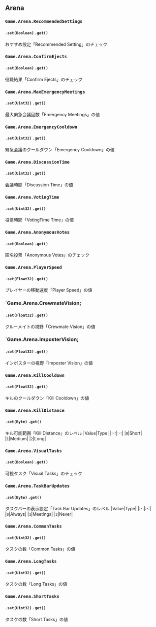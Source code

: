 
## Arena
### `Game.Arena.RecommendedSettings`
#### `.set(Boolean)` `.get()`
おすすめ設定「Recommended Setting」のチェック

### `Game.Arena.ConfirmEjects`
#### `.set(Boolean)` `.get()`
役職結果「Confirm Ejects」のチェック

### `Game.Arena.MaxEmergencyMeetings`
#### `.set(Uint32)` `.get()`
最大緊急会議回数「Emergency Meetings」の値

### `Game.Arena.EmergencyCooldown`
#### `.set(Uint32)` `.get()`
緊急会議のクールダウン「Emergency Cooldown」の値

### `Game.Arena.DiscussionTime`
#### `.set(Uint32)` `.get()`
会議時間「Discussion Time」の値

### `Game.Arena.VotingTime`
#### `.set(Uint32)` `.get()`
投票時間「VotingTime Time」の値

### `Game.Arena.AnonymousVotes`
#### `.set(Boolean)` `.get()`
匿名投票「Anonymous Votes」のチェック

### `Game.Arena.PlayerSpeed`
#### `.set(Float32)` `.get()`
プレイヤーの移動速度「Player Speed」の値

### `Game.Arena.CrewmateVision;
#### `.set(Float32)` `.get()`
クルーメイトの視野「Crewmate Vision」の値

### `Game.Arena.ImposterVision;
#### `.set(Float32)` `.get()`
インポスターの視野「Imposter Vision」の値

### `Game.Arena.KillCooldown`
#### `.set(Float32)` `.get()`
キルのクールダウン「Kill Cooldown」の値

### `Game.Arena.KillDistance`
#### `.set(Byte)` `.get()`
キル可能範囲「Kill Distance」のレベル
|Value|Type|
|:-:|:-:|
|`0`|Short|
|`1`|Medium|
|`2`|Long|

### `Game.Arena.VisualTasks`
#### `.set(Boolean)` `.get()`
可視タスク「Visual Tasks」のチェック

### `Game.Arena.TaskBarUpdates`
#### `.set(Byte)` `.get()`
タスクバーの表示設定「Task Bar Updates」のレベル
|Value|Type|
|:-:|:-:|
|`0`|Always|
|`1`|Meetings|
|`2`|Never|

### `Game.Arena.CommonTasks`
#### `.set(Uint32)` `.get()`
タスクの数「Common Tasks」の値

### `Game.Arena.LongTasks`
#### `.set(Uint32)` `.get()`
タスクの数「Long Tasks」の値

### `Game.Arena.ShortTasks`
#### `.set(Uint32)` `.get()`
タスクの数「Short Tasks」の値
